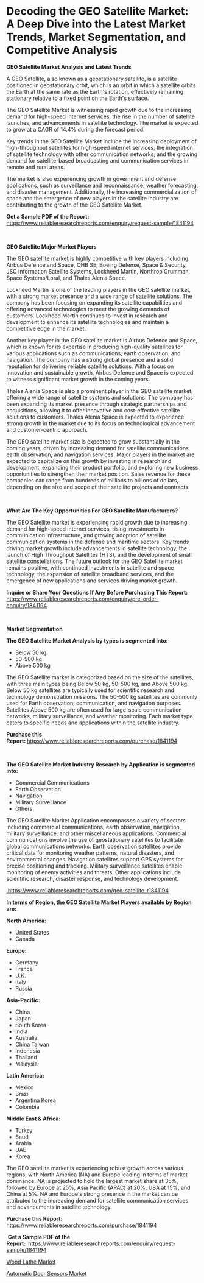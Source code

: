 <p><h1>Decoding the GEO Satellite Market: A Deep Dive into the Latest Market Trends, Market Segmentation, and Competitive Analysis</h1></p><p><strong>GEO Satellite Market Analysis and Latest Trends</strong></p>
<p><p>A GEO Satellite, also known as a geostationary satellite, is a satellite positioned in geostationary orbit, which is an orbit in which a satellite orbits the Earth at the same rate as the Earth's rotation, effectively remaining stationary relative to a fixed point on the Earth's surface.</p><p>The GEO Satellite Market is witnessing rapid growth due to the increasing demand for high-speed internet services, the rise in the number of satellite launches, and advancements in satellite technology. The market is expected to grow at a CAGR of 14.4% during the forecast period.</p><p>Key trends in the GEO Satellite Market include the increasing deployment of high-throughput satellites for high-speed internet services, the integration of satellite technology with other communication networks, and the growing demand for satellite-based broadcasting and communication services in remote and rural areas.</p><p>The market is also experiencing growth in government and defense applications, such as surveillance and reconnaissance, weather forecasting, and disaster management. Additionally, the increasing commercialization of space and the emergence of new players in the satellite industry are contributing to the growth of the GEO Satellite Market.</p></p>
<p><strong>Get a Sample PDF of the Report:&nbsp;</strong> <a href="https://www.reliableresearchreports.com/enquiry/request-sample/1841194">https://www.reliableresearchreports.com/enquiry/request-sample/1841194</a></p>
<p>&nbsp;</p>
<p><strong>GEO Satellite Major Market Players</strong></p>
<p><p>The GEO satellite market is highly competitive with key players including Airbus Defence and Space, OHB SE, Boeing Defense, Space & Security, JSC Information Satellite Systems, Lockheed Martin, Northrop Grumman, Space Systems/Loral, and Thales Alenia Space. </p><p>Lockheed Martin is one of the leading players in the GEO satellite market, with a strong market presence and a wide range of satellite solutions. The company has been focusing on expanding its satellite capabilities and offering advanced technologies to meet the growing demands of customers. Lockheed Martin continues to invest in research and development to enhance its satellite technologies and maintain a competitive edge in the market.</p><p>Another key player in the GEO satellite market is Airbus Defence and Space, which is known for its expertise in producing high-quality satellites for various applications such as communications, earth observation, and navigation. The company has a strong global presence and a solid reputation for delivering reliable satellite solutions. With a focus on innovation and sustainable growth, Airbus Defence and Space is expected to witness significant market growth in the coming years.</p><p>Thales Alenia Space is also a prominent player in the GEO satellite market, offering a wide range of satellite systems and solutions. The company has been expanding its market presence through strategic partnerships and acquisitions, allowing it to offer innovative and cost-effective satellite solutions to customers. Thales Alenia Space is expected to experience strong growth in the market due to its focus on technological advancement and customer-centric approach.</p><p>The GEO satellite market size is expected to grow substantially in the coming years, driven by increasing demand for satellite communications, earth observation, and navigation services. Major players in the market are expected to capitalize on this growth by investing in research and development, expanding their product portfolio, and exploring new business opportunities to strengthen their market position. Sales revenue for these companies can range from hundreds of millions to billions of dollars, depending on the size and scope of their satellite projects and contracts.</p></p>
<p>&nbsp;</p>
<p><strong>What Are The Key Opportunities For GEO Satellite Manufacturers?</strong></p>
<p><p>The GEO Satellite market is experiencing rapid growth due to increasing demand for high-speed internet services, rising investments in communication infrastructure, and growing adoption of satellite communication systems in the defense and maritime sectors. Key trends driving market growth include advancements in satellite technology, the launch of High Throughput Satellites (HTS), and the development of small satellite constellations. The future outlook for the GEO Satellite market remains positive, with continued investments in satellite and space technology, the expansion of satellite broadband services, and the emergence of new applications and services driving market growth.</p></p>
<p><strong>Inquire or Share Your Questions If Any Before Purchasing This Report:</strong> <a href="https://www.reliableresearchreports.com/enquiry/pre-order-enquiry/1841194">https://www.reliableresearchreports.com/enquiry/pre-order-enquiry/1841194</a></p>
<p>&nbsp;</p>
<p><strong>Market Segmentation</strong></p>
<p><strong>The GEO Satellite Market Analysis by types is segmented into:</strong></p>
<p><ul><li>Below 50 kg</li><li>50-500 kg</li><li>Above 500 kg</li></ul></p>
<p><p>The GEO Satellite market is categorized based on the size of the satellites, with three main types being Below 50 kg, 50-500 kg, and Above 500 kg. Below 50 kg satellites are typically used for scientific research and technology demonstration missions. The 50-500 kg satellites are commonly used for Earth observation, communication, and navigation purposes. Satellites Above 500 kg are often used for large-scale communication networks, military surveillance, and weather monitoring. Each market type caters to specific needs and applications within the satellite industry.</p></p>
<p><strong>Purchase this Report:&nbsp;</strong><a href="https://www.reliableresearchreports.com/purchase/1841194">https://www.reliableresearchreports.com/purchase/1841194</a></p>
<p>&nbsp;</p>
<p><strong>The GEO Satellite Market Industry Research by Application is segmented into:</strong></p>
<p><ul><li>Commercial Communications</li><li>Earth Observation</li><li>Navigation</li><li>Military Surveillance</li><li>Others</li></ul></p>
<p><p>The GEO Satellite Market Application encompasses a variety of sectors including commercial communications, earth observation, navigation, military surveillance, and other miscellaneous applications. Commercial communications involve the use of geostationary satellites to facilitate global communications networks. Earth observation satellites provide critical data for monitoring weather patterns, natural disasters, and environmental changes. Navigation satellites support GPS systems for precise positioning and tracking. Military surveillance satellites enable monitoring of enemy activities and threats. Other applications include scientific research, disaster response, and technology development.</p></p>
<p><a href="https://www.reliableresearchreports.com/geo-satellite-r1841194">&nbsp;https://www.reliableresearchreports.com/geo-satellite-r1841194</a></p>
<p><strong>In terms of Region, the GEO Satellite Market Players available by Region are:</strong></p>
<p>
    <p> <strong> North America: </strong>
        <ul>
            <li>United States</li>
            <li>Canada</li>
        </ul>
        </p> 
    <p> <strong> Europe: </strong>
        <ul>
            <li>Germany</li>
            <li>France</li>
            <li>U.K.</li>
            <li>Italy</li>
            <li>Russia</li>
        </ul>
        </p> 
    <p> <strong> Asia-Pacific: </strong>
        <ul>
            <li>China</li>
            <li>Japan</li>
            <li>South Korea</li>
            <li>India</li>
            <li>Australia</li>
            <li>China Taiwan</li>
            <li>Indonesia</li>
            <li>Thailand</li>
            <li>Malaysia</li>
        </ul>
        </p> 
    <p> <strong> Latin America: </strong>
        <ul>
            <li>Mexico</li>
            <li>Brazil</li>
            <li>Argentina Korea</li>
            <li>Colombia</li>
        </ul>
        </p> 
    <p> <strong> Middle East & Africa: </strong>
        <ul>
            <li>Turkey</li>
            <li>Saudi</li>
            <li>Arabia</li>
            <li>UAE</li>
            <li>Korea</li>
        </ul>
    </p>
    </p>
<p><p>The GEO satellite market is experiencing robust growth across various regions, with North America (NA) and Europe leading in terms of market dominance. NA is projected to hold the largest market share at 35%, followed by Europe at 25%, Asia Pacific (APAC) at 20%, USA at 15%, and China at 5%. NA and Europe's strong presence in the market can be attributed to the increasing demand for satellite communication services and advancements in satellite technology.</p></p>
<p><strong>Purchase this Report: </strong><a href="https://www.reliableresearchreports.com/purchase/1841194">https://www.reliableresearchreports.com/purchase/1841194</a></p>
<p>&nbsp;<strong>Get a Sample PDF of the Report:&nbsp;&nbsp;</strong><a href="https://www.reliableresearchreports.com/enquiry/request-sample/1841194">https://www.reliableresearchreports.com/enquiry/request-sample/1841194</a></p>
<p><strong></strong></p>
<p><p><a href="https://view.publitas.com/reportprime-1/wood-lathe-market-size-market-share-and-global-market-analysis-report-2024-2031/">Wood Lathe Market</a></p><p><a href="https://view.publitas.com/reportprime-1/automatic-door-sensors-market-with-the-goal-of-estimating-the-market-size-and-future-growth-potential-of-various-market-segments-based-on-component-applications-end-user-and-region/">Automatic Door Sensors Market</a></p></p>